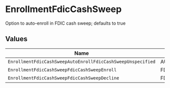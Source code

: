 # EnrollmentFdicCashSweep

Option to auto-enroll in FDIC cash sweep; defaults to true


## Values

| Name                                                        | Value                                                       |
| ----------------------------------------------------------- | ----------------------------------------------------------- |
| `EnrollmentFdicCashSweepAutoEnrollFdicCashSweepUnspecified` | AUTO_ENROLL_FDIC_CASH_SWEEP_UNSPECIFIED                     |
| `EnrollmentFdicCashSweepFdicCashSweepEnroll`                | FDIC_CASH_SWEEP_ENROLL                                      |
| `EnrollmentFdicCashSweepFdicCashSweepDecline`               | FDIC_CASH_SWEEP_DECLINE                                     |